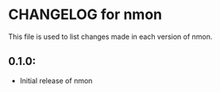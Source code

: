 # CHANGELOG for nmon

This file is used to list changes made in each version of nmon.

## 0.1.0:

* Initial release of nmon
